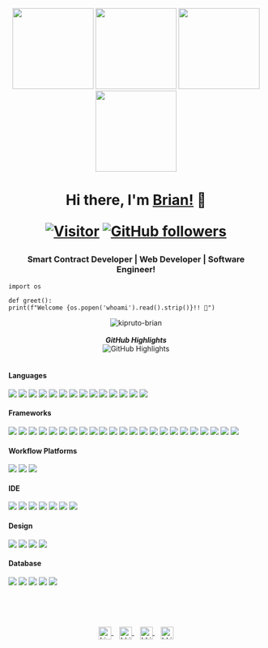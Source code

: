 <p align="center">
    <img src="https://octodex.github.com/images/manufacturetocat.png" height="160px" width="160px">
    <img src="https://octodex.github.com/images/daftpunktocat-thomas.gif" height="160px" width="160px">
    <img src="https://octodex.github.com/images/daftpunktocat-guy.gif" height="160px" width="160px">
    <img src="https://octodex.github.com/images/mona-the-rivetertocat.png" height="160px" width="160px">
</p>

<h1 align="center">
    Hi there, I'm 
    <a href="https://github.com/kiprutobrian" target="_blank">Brian!</a> 👋

[![Visitor](https://komarev.com/ghpvc/?username=kiprutobrian&style=flat&color=blueviolet)](https://github.com/kiprutobrian) 
[![GitHub followers](https://img.shields.io/github/followers/kiprutobrian.svg?style=social&label=Follow&color=blueviolet)](https://github.com/kiprutobrian?tab=followers) 
</h1>

<h3 align="center">
    Smart Contract Developer | Web Developer | Software Engineer!
</h3>

```python3
import os

def greet():
print(f"Welcome {os.popen('whoami').read().strip()}!! 👋")
```
<div>
    <p align="center">
        <img src="https://github-readme-stats.vercel.app/api?username=kiprutobrian&count_private=true&show_icons=true&theme=radical"
        alt=kipruto-brian />
        <br />
        <br />
        <b><em>GitHub Highlights</em></b>
        <br />
        <img src="https://github-readme-streak-stats.herokuapp.com/?user=kiprutobrian" alt="GitHub Highlights" />
        <br />
        <br />
        <!-- <b><em>Programming activity (Last 7 days):</em></b> 
        <br />
        <img src="https://github-readme-stats.vercel.app/api/wakatime?username=kiprutobrian" alt="WakaTime" /> -->
    </p>
</div>

#### Languages
[![](https://img.shields.io/badge/Python-3776AB?style=for-the-badge&logo=python&logoColor=white)]() 
[![](https://img.shields.io/badge/HTML5-E34F26?style=for-the-badge&logo=html5&logoColor=white)]() 
[![](https://img.shields.io/badge/CSS3-1572B6?style=for-the-badge&logo=css3&logoColor=white)]() 
[![](https://img.shields.io/badge/JavaScript-323330?style=for-the-badge&logo=javascript&logoColor=F7DF1E)]() 
[![](https://img.shields.io/badge/TypeScript-007ACC?style=for-the-badge&logo=typescript&logoColor=white)]() 
[![](https://img.shields.io/badge/Java-ED8B00?style=for-the-badge&logo=java&logoColor=white)]() 
[![](https://img.shields.io/badge/PHP-777BB4?style=for-the-badge&logo=php&logoColor=white)]() 
[![](https://img.shields.io/badge/Dart-0175C2?style=for-the-badge&logo=dart&logoColor=white)]() 
[![](https://img.shields.io/badge/TensorFlow-FF6F00?style=for-the-badge&logo=TensorFlow&logoColor=white)]() 
[![](https://img.shields.io/badge/scikit_learn-F7931E?style=for-the-badge&logo=scikit-learn&logoColor=white)]() 
[![](https://img.shields.io/badge/Keras-D00000?style=for-the-badge&logo=Keras&logoColor=white)]() 
[![](https://img.shields.io/badge/Numpy-777BB4?style=for-the-badge&logo=numpy&logoColor=white)]() 
[![](https://img.shields.io/badge/Pandas-2C2D72?style=for-the-badge&logo=pandas&logoColor=white)]() 
[![](https://img.shields.io/badge/LaTeX-47A141?style=for-the-badge&logo=LaTeX&logoColor=white)]() 

#### Frameworks
[![](https://img.shields.io/badge/Node.js-339933?style=for-the-badge&logo=nodedotjs&logoColor=white)]() 
[![](https://img.shields.io/badge/npm-CB3837?style=for-the-badge&logo=npm&logoColor=white)]() 
[![](https://img.shields.io/badge/Yarn-2C8EBB?style=for-the-badge&logo=yarn&logoColor=white)]() 
[![](https://img.shields.io/badge/Sass-CC6699?style=for-the-badge&logo=sass&logoColor=white)]() 
[![](https://img.shields.io/badge/R-276DC3?style=for-the-badge&logo=r&logoColor=white)]() 
[![](https://img.shields.io/badge/Scala-DC322F?style=for-the-badge&logo=scala&logoColor=white)]() 
[![](https://img.shields.io/badge/Jupyter-F37626.svg?&style=for-the-badge&logo=Jupyter&logoColor=white)]() 
[![](https://img.shields.io/badge/Markdown-000000?style=for-the-badge&logo=markdown&logoColor=white)]() 
[![](https://img.shields.io/badge/React-20232A?style=for-the-badge&logo=react&logoColor=61DAFB)]() 
[![](https://img.shields.io/badge/Vue.js-35495E?style=for-the-badge&logo=vuedotjs&logoColor=4FC08D)]() 
[![](https://img.shields.io/badge/Bootstrap-563D7C?style=for-the-badge&logo=bootstrap&logoColor=white)]() 
[![](https://img.shields.io/badge/Material--UI-0081CB?style=for-the-badge&logo=material-ui&logoColor=white)]() 
[![](https://img.shields.io/badge/Docker-2CA5E0?style=for-the-badge&logo=docker&logoColor=white)]() 
[![](https://img.shields.io/badge/conda-342B029.svg?&style=for-the-badge&logo=anaconda&logoColor=white)]() 
[![](https://img.shields.io/badge/firebase-ffca28?style=for-the-badge&logo=firebase&logoColor=black)]() 
[![](https://img.shields.io/badge/Git-F05032?style=for-the-badge&logo=git&logoColor=white)]() 
[![](https://img.shields.io/badge/Postman-FF6C37?style=for-the-badge&logo=Postman&logoColor=white)]() 
[![](https://img.shields.io/badge/PowerBI-F2C811?style=for-the-badge&logo=Power%20BI&logoColor=white)]() 
[![](https://img.shields.io/badge/Nginx-009639?style=for-the-badge&logo=nginx&logoColor=white)]() 
[![](https://img.shields.io/badge/AlpineJS-8BC0D0?style=for-the-badge&logo=alpine.js&logoColor=black)]() 
[![](https://img.shields.io/badge/Xampp-F37623?style=for-the-badge&logo=xampp&logoColor=white)]() 
[![](https://img.shields.io/badge/Apache-D22128?style=for-the-badge&logo=Apache&logoColor=white)]() 
[![](https://img.shields.io/badge/JWT-000000?style=for-the-badge&logo=JSON%20web%20tokens&logoColor=white)]() 
[![]()]() 
[![]()]() 
[![]()]() 
[![]()]() 
[![]()]() 
[![]()]() 
[![]()]() 
[![]()]() 
[![]()]() 

#### Workflow Platforms
[![](https://img.shields.io/badge/Jenkins-D24939?style=for-the-badge&logo=Jenkins&logoColor=white)]() 
[![](https://img.shields.io/badge/Jira-0052CC?style=for-the-badge&logo=Jira&logoColor=white)]() 
[![](https://img.shields.io/badge/TeamCity-000000?style=for-the-badge&logo=TeamCity&logoColor=white)]() 

#### IDE
[![](https://img.shields.io/badge/Visual_Studio-5C2D91?style=for-the-badge&logo=visual%20studio&logoColor=white)]() 
[![](https://img.shields.io/badge/Atom-66595C?style=for-the-badge&logo=Atom&logoColor=white)]() 
[![](https://img.shields.io/badge/Eclipse-2C2255?style=for-the-badge&logo=eclipse&logoColor=white)]() 
[![](https://img.shields.io/badge/PyCharm-000000.svg?&style=for-the-badge&logo=PyCharm&logoColor=white)]() 
[![](https://img.shields.io/badge/VIM-%2311AB00.svg?&style=for-the-badge&logo=vim&logoColor=white)]() 
[![](https://img.shields.io/badge/phpstorm-143?style=for-the-badge&logo=phpstorm&logoColor=black&color=black&labelColor=darkorchid)]() 
[![](https://img.shields.io/badge/RStudio-75AADB?style=for-the-badge&logo=RStudio&logoColor=white)]() 

#### Design
[![](https://img.shields.io/badge/Figma-F24E1E?style=for-the-badge&logo=figma&logoColor=white)]() 
[![](https://img.shields.io/badge/Adobe%20Illustrator-FF9A00?style=for-the-badge&logo=adobe%20illustrator&logoColor=white)]() 
[![](https://img.shields.io/badge/Adobe%20XD-470137?style=for-the-badge&logo=Adobe%20XD&logoColor=#FF61F6)]()
[![](https://img.shields.io/badge/Adobe%20Photoshop-31A8FF?style=for-the-badge&logo=Adobe%20Photoshop&logoColor=black)]() 

#### Database
[![](https://img.shields.io/badge/MySQL-00000F?style=for-the-badge&logo=mysql&logoColor=white)]() 
[![](https://img.shields.io/badge/MariaDB-003545?style=for-the-badge&logo=mariadb&logoColor=white)]() 
[![](https://img.shields.io/badge/PostgreSQL-316192?style=for-the-badge&logo=postgresql&logoColor=white)]() 
[![](https://img.shields.io/badge/SQLite-07405E?style=for-the-badge&logo=sqlite&logoColor=white)]() 
[![](https://img.shields.io/badge/redis-%23DD0031.svg?&style=for-the-badge&logo=redis&logoColor=white)]()

<br/>
<br/>
<br/>
<p align="center">
    <a href="https://www.linkedin.com/in/kipruto-brian" target="blank">
        <img align="center" src="https://cdn-icons-png.flaticon.com/512/174/174857.png" alt="kipruto-brian" height="25" width="25" />
    </a> 
    &nbsp;&nbsp;
    <a href="https://twitter.com/bkipruto_koima" target="blank">
        <img align="center" src="https://cdn-icons-png.flaticon.com/512/733/733579.png" alt="bkipruto_koima" height="25" width="25" />
    </a>
    &nbsp;&nbsp;   
    <a href="https://codepen.io/kiprutobrian" target="blank">
        <img align="center" src="https://cdn-icons-png.flaticon.com/512/1626/1626319.png" alt="bkipruto_koima" height="25" width="25" />
    </a>
    &nbsp;&nbsp;   
    <a href="https://www.behance.net/briankipruto" target="blank">
        <img align="center" src="https://a5.behance.net/07593793c3cc44f8f7be480b6e665008bebfcbfe/img/site/favicon.ico?cb=264615658" alt="bkipruto_koima"                        height="25" width="25" />
    </a>
</p>
